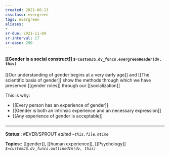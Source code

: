 ```yaml
---
created: 2021-08-13
cssclass: evergreen
tags: evergreen
aliases:
- 
sr-due: 2021-11-09
sr-interval: 17
sr-ease: 290
---
```

#### [[Gender is a social construct]] `$=customJS.dv_funcs.evergreenHeader(dv, this)`

[[Our understanding of gender begins at a very early age]] and [[The scientific basis of gender]] show the methods through which we have preserved [[gender roles]] through our [[socialization]]

This is why:
- [[Every person has an experience of gender]]
- [[Gender is both an intrinsic experience and an necessary expression]]
- [[Any experience of gender is acceptable]]

### <hr class="footnote"/>

**Status**:: #EVER/SPROUT 
*edited `=this.file.mtime`*

**Topics**:: [[gender]], [[human experience]], [[Psychology]]
*`$=customJS.dv_funcs.outlinedIn(dv, this)`*
